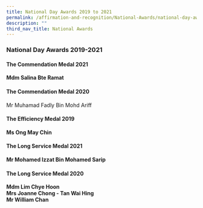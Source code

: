 ```yaml
---
title: National Day Awards 2019 to 2021
permalink: /affirmation-and-recognition/National-Awards/national-day-awards-2019-to-2021
description: ""
third_nav_title: National Awards
---
```

### National Day Awards 2019-2021

#### The Commendation Medal 2021

**Mdm Salina Bte Ramat**

#### The Commendation Medal 2020

Mr Muhamad Fadly Bin Mohd Ariff

#### The Efficiency Medal 2019

**Ms Ong May Chin**

#### The Long Service Medal 2021

**Mr Mohamed Izzat Bin Mohamed Sarip**

#### The Long Service Medal 2020

**Mdm Lim Chye Hoon**<br>
**Mrs Joanne Chong - Tan Wai Hing** <br>
**Mr William Chan**